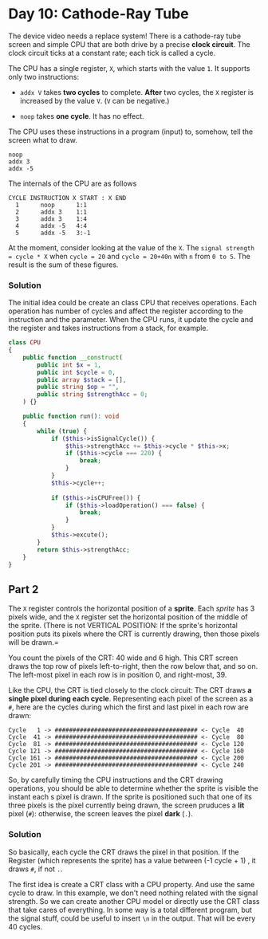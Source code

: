 # Day 10: Cathode-Ray Tube

The device video needs a replace system! There is a cathode-ray tube screen and simple CPU that are both drive by a precise **clock circuit**.
The clock circuit ticks at a constant rate; each tick is called a cycle.

The CPU has a single register, `X`, which starts with the value `1`.
It supports only two instructions:

- `addx V` takes **two cycles** to complete. **After** two cycles, the
`X` register is increased by the value `V`. (`V` can be negative.)

- `noop` takes **one cycle**. It has no effect.

The CPU uses these instructions in a program (input) to, somehow, tell
the screen what to draw.

```text
noop
addx 3
addx -5
```

The internals of the CPU are as follows
```text
CYCLE INSTRUCTION X START : X END
  1      noop      1:1
  2      addx 3    1:1
  3      addx 3    1:4
  4      addx -5   4:4
  5      addx -5   3:-1
```

At the moment, consider looking at the value of the `X`.
The 
`signal strength = cycle * X` when `cycle = 20` and `cycle = 20+40n`
with `n` from `0 to 5`. The result is the sum of these figures.

### Solution

The initial idea could be create an class CPU that receives operations.
Each operation has number of cycles and affect the register according
to the instruction and the parameter.
When the CPU runs, it update the cycle and the register and takes instructions from a stack, for example.

```php
class CPU
{
    public function __construct(
        public int $x = 1,
        public int $cycle = 0,
        public array $stack = [],
        public string $op = "",
        public string $strengthAcc = 0;
    ) {}

    public function run(): void
    {
        while (true) {
            if ($this->isSignalCycle()) {
                $this->strengthAcc += $this->cycle * $this->x;
                if ($this->cycle === 220) {
                    break;
                }
            }
            $this->cycle++;
            
            if ($this->isCPUFree()) {
                if ($this->loadOperation() === false) {
                    break;
                }
            }
            $this->excute();
        }
        return $this->strengthAcc;
    }
}
```

## Part 2

The `X` register controls the horizontal position of a **sprite**.
Each *sprite* has 3 pixels wide, and the `X` register set the horizontal position of the middle of the sprite.
(There is not VERTICAL POSITION: If the sprite's horizontal position puts its pixels where the CRT is currently drawing, then those pixels will be drawn.=

You count the pixels of the CRT: 40 wide and 6 high. This CRT screen draws the top row of pixels left-to-right,
then the row below that, and so on.
The left-most pixel in each row is in position 0, and right-most, 39.

Like the CPU, the CRT is tied closely to the clock circuit: The CRT draws
**a single pixel during each cycle**. Representing each pixel of the screen as a `#`,
here are the cycles during which the first and last pixel in each row are drawn:
```text
Cycle   1 -> ######################################## <- Cycle  40
Cycle  41 -> ######################################## <- Cycle  80
Cycle  81 -> ######################################## <- Cycle 120
Cycle 121 -> ######################################## <- Cycle 160
Cycle 161 -> ######################################## <- Cycle 200
Cycle 201 -> ######################################## <- Cycle 240
```
So, by carefully timing the CPU instructions and the CRT drawing operations,
you should be able to determine whether the sprite is visible the instant each s pixel is drawn.
If the sprite is positioned such that one of its three pixels is the pixel currently being drawn, the screen
pruduces a **lit** pixel (`#`): otherwise, the screen leaves the pixel **dark** (`.`).

### Solution

So basically, each cycle the CRT draws the pixel in that position. If the Register (which represents the sprite) has a value between (-1 cycle + 1) , it draws `#`,
if not `.`.

The first idea is create a CRT class with a CPU property. And use the same cycle to draw. In this example, we don't need nothing related with the signal strength.
So we can create another CPU model or directly use the CRT class that take cares of everything. In some way is a total different program, but the signal stuff, could be useful to insert `\n` in the output. That will be every 40 cycles.
